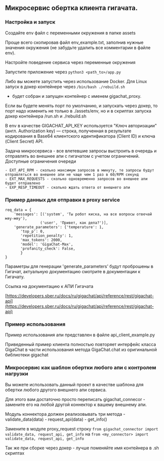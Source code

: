 ## Микросервис обертка клиента гигачата.

### Настройка и запуск

Создайте env файл с переменными окружения в папке assets

Проще всего скопировав файл env_example.txt, заполнив нужные значения окружения (не забудьте удалить все комментарии в файле env).

Настройте поведение сервиса через переменные окружения

Запустите приложение через `python3 <path_to>/app.py`

Либо вы можете запустить через использование Docker. Для Linux запуск в докер контейнере через `/bin/bash ./rebuild.sh`
 - будет собран и запущен контейнер с именем gigachat_proxy.

Если вы будете менять порт по умолчанию, и запускать через докер, то порт надо изменить не только в ./assets/env, 
но и в скриптах запуска докер контейнера /run.sh и ./rebuild.sh

В env в качестве GIGACHAT_API_KEY используется "Ключ авторизации" (англ. Authorization key) — строка, 
полученная в результате кодирования в Base64 клиентского идентификатора (Client ID) и ключа (Client Secret) API.

Задача микросервиса - все влетевшие запросы выстроить в очередь и отправлять во внешнее апи с гигачатом с учетом ограничений.
Доступные ограничения очереди

    - EXT_API_RPM - сколько максимум запросов в минуту, те запросы будут отправляться во внешнее апи не чаще чем 1 раз в 60/RPM секунд
    - EXT_MAX_REQUESTS - сколько одновременно запросов во внешнее апи будет отправлено
    - EXP_RESP_TIMEOUT - сколько ждать ответа от внешнего апи

### Пример данных для отправки в proxy service

```
req_data = {
    'messages': [('system', 'Ты робот киска, на все вопросы отвечай мяу-мяу'),
                ('user', 'Привет, как дела?')],
    'generate_parameters': {'temperature': 1,
       'top_p': 0,
       'repetition_penalty': 1,
       'max_tokens': 2000,
       'model': 'GigaChat-Max',
       'profanity_check': False,
       }
}
```

Параметры для генерации 'generate_parameters' будут проброшены в Гигачат, актуальную документацию смотрите в документации к Гигачату.

Cсылка на документацию к АПИ Гигачата

[https://developers.sber.ru/docs/ru/gigachat/api/reference/rest/gigachat-api](https://developers.sber.ru/docs/ru/gigachat/api/reference/rest/gigachat-api)


### Пример использования 

Пример использования апи представлен в файле api_client_example.py

Приведенный пример клиента полностью повторяет интерфейс класса GigaChat в части использования метода GigaChat.chat из оригинальной библиотеки gigachat

### Микросервис как шаблон обертки любого апи с контролем нагрузки

Вы можете использовать данный проект в качестве шаблона для обертки любого другого внешнего апи сервиса.

Для этого вам достаточно просто переписать gigachat_connecor - замените его на любой другой коннектор к вашему внешнему апи.

Модуль коннектора должен реализовывать три метода
    - validate_data(data)
    - request_api(data)
    - get_info()
    
Замените в модуле proxy_request строку `from gigachat_connector import validate_data, request_api, get_info` 
на `from <my_connector> import validate_data, request_api, get_info`

Так же при сборке через докер - лучше поменяйте имя контейнера в .sh скриптах
